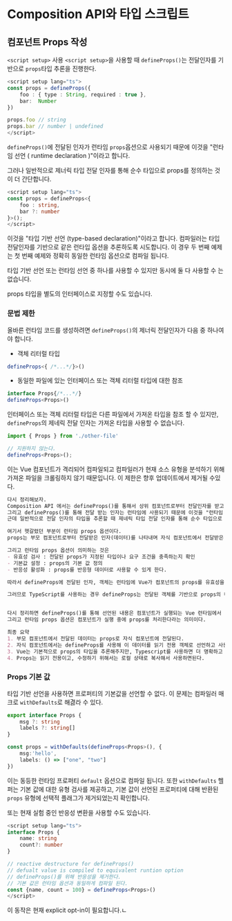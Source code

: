 # Composition API와 타입 스크립트

## 컴포넌트 Props 작성

```<script setup>``` 사용
```<script setup>```을 사용할 때 ```defineProps()```는 전달인자를 기반으로 ```props```타입 추론을 진행한다.

```typescript
<script setup lang="ts">
const props = defineProps({
    foo : { type : String, required : true },
    bar:  Number
})

props.foo // string
props.bar // number | undefined
</script>
```

```defineProps()```에 전달된 인자가 런타임 ```props```옵션으로 사용되기 때문에 이것을 "런타임 선언 ( runtime declaration )"이라고 합니다.

그러나 일반적으로 제너릭 타입 전달 인자를 통해 순수 타입으로 props를 정의하는 것이 더 간단합니다.

```typescript
<script setup lang="ts">
const props = defineProps<{
    foo : string,
    bar ?: number
}>();
</script>
```

이것을 "타입 기반 선언 (type-based declaration)"이라고 합니다. 컴파일러는 타입 전달인자를 기반으로 같은 런타입 옵션을 추론하도록 시도합니다. 이 경우 두 번째 예제는 첫 번째 예제와 정확히 동일한 런타임 옵션으로 컴파일 됩니다.

타입 기반 선언 또는 런타임 선언 중 하나를 사용할 수 있지만 동시에 둘 다 사용할 수 는 없습니다.

props 타입을 별도의 인터페이스로 지정할 수도 있습니다.

### 문법 제한
올바른 런타임 코드를 생성하려면 ```defineProps()```의 제너릭 전달인자가 다음 중 하나여야 합니다.

- 객체 리터럴 타입
```typescript
defineProps<{ /*...*/}>()
```

- 동일한 파일에 있는 인터페이스 또는 객체 리터럴 타입에 대한 참조 
```typescript
interface Props{/*...*/}
defineProps<Props>()
```

인터페이스 또는 객체 리터럴 타입은 다른 파일에서 가져온 타입을 참조 할 수 있지만, ```defineProps```의 제네릭 전달 인자는 가져온 타입을 사용할 수 없습니다.

```typescript
import { Props } from './other-file'

// 지원하지 않는다.
defineProps<Props>();
```
이는 Vue 컴포넌트가 격리되어  컴파일되고 컴파일러가 현재 소스 유형을 분석하기 위해 가져온 파일을 크롤링하지 않기 때문입니다. 이 제한은 향후 업데이트에서 제거될 수있다.

> 

```markdown
다시 정리해보자. 
Composition API 에서는 defineProps()를 통해서 상위 컴포넌트로부터 전달인자를 받고 props 타입 추론을 진행한다. 
그리고 defineProps()를 통해 전달 받는 인자는 런타임에 사용되기 때문에 이것을 "런타임 선언"이라고 부른다.
근데 일반적으로 전달 인자의 타입을 추론할 때 제네릭 타입 전달 인자를 통해 순수 타입으로 props를 정의하는 것이 더 간단하다고 한다.그리고 이것을 "타입 기반 선언" 이라고 부른다.

여기서 헷갈렸던 부분이 런타임 props 옵션이다. 
props는 부모 컴포넌트로부터 전달받은 인자(데이터)를 나타내며 자식 컴포넌트에서 전달받은 인자(props)를 사용하기 위해 객체를 생성한다. 즉, 자식 컴포넌트에서 props 정보를 읽기 전용 객체로 감싸고 사용한다는 말이다.

그리고 런타임 props 옵션이 의미하는 것은
- 유효성 검사 : 전달된 props가 지정된 타입이나 요구 조건을 충족하는지 확인
- 기본값 설정 : props의 기본 값 정의
- 반응성 활성화 : props를 반응형 데이터로 사용할 수 있게 한다.

따라서 defineProps에 전달된 인자, 객체는 런타임에 Vue가 컴포넌트의 props를 유효성을 검사하고 기본 값을 설정하는 데 사용된다. 다시 말해 위 3가지 옵션들이 컴포넌트가 실행되는 런타임에 실제로 작동하기 때문에 런타임 props 옵션이라고 부르는 것이다.

그러므로 TypeScript를 사용하는 경우 defineProps는 전달된 객체를 기반으로 props의 타입을 추론할 수 있는 것이다. 


다시 정리하면 defineProps()를 통해 선언된 내용은 컴포넌트가 실행되는 Vue 런타임에서 prosp를 처리하는 옵션으로 동작하고, TypeScript를 사용할 경우 타입 추론 기능을 이용할 수 있는 것이다.
그리고 런타임 props 옵션은 컴포넌트가 실행 중에 props를 처리한다라는 의미이다.

최종 요약 
1. 부모 컴포넌트에서 전달된 데이터는 props로 자식 컴포넌트에 전달된다.
2. 자식 컴포넌트에서는 defineProps를 사용해 이 데이터를 읽기 전용 객체로 선언하고 사용할 수 있다.
3. Vue는 기본적으로 props의 타입을 추론해주지만, Typescript를 사용하면 더 명확하고 안전한 타입 추론을 제공한다.
4. Props는 읽기 전용이고, 수정하기 위해서는 로컬 상태로 복사해서 사용하면된다.
```

### Props 기본 값
타입 기반 선언을 사용하면 프로퍼티의 기본값을 선언할 수 없다. 이 문제는 컴파일러 매크로 ```withDefaults```로 해겷라 수 있다.

```typescript
export interface Props {
    msg ?: string
    labels ?: string[]
}

const props = withDefaults(defineProps<Props>(), {
    msg:'hello',
    labels: () => ["one", "two"]
})
```

이는 동등한 런타임 프로퍼티 ```default``` 옵션으로 컴파일 됩니다. 또한 ```withDefaults``` 헬퍼는 기본 값에 대한 유형 검사를 제공하고, 기본 값이 선언된 프로퍼티에 대해 반환된 ```props``` 유형에 선택적 플래그가 제거되었는지 확인합니다.

또는 현재 실험 중인 반응성 변환을 사용할 수도 있습니다.
```typescript
<script setup lang="ts">
interface Props {
    name: string
    count?: number
}

// reactive destructure for defineProps()
// defualt value is compiled to equivalent runtion option
// defineProps()를 위해 반응성을 제거한다.
// 기본 값은 런타임 옵션과 동일하게 컴파일 된다.
const {name, count = 100} = defineProps<Props>()
</script>
```

이 동작은 현재 explicit opt-in이 필요합니다.ㄴ